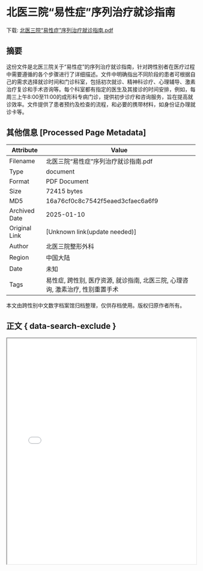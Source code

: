 # 北医三院“易性症”序列治疗就诊指南

<!-- tcd_download_link -->
下载: [北医三院“易性症”序列治疗就诊指南.pdf](北医三院“易性症”序列治疗就诊指南.pdf)
<!-- tcd_download_link_end -->

## 摘要

<!-- tcd_abstract -->
这份文件是北医三院关于“易性症”的序列治疗就诊指南，针对跨性别者在医疗过程中需要遵循的各个步骤进行了详细描述。文件中明确指出不同阶段的患者可根据自己的需求选择就诊时间和门诊科室，包括初次就诊、精神科诊疗、心理辅导、激素治疗复诊和手术咨询等。每个科室都有指定的医生及其接诊的时间安排，例如，每周三上午8:00至11:00的成形科专病门诊，提供初步诊疗和咨询服务，旨在提高就诊效率。文件提供了患者预约及检查的流程，和必要的携带材料，如身份证办理就诊卡等。

<!-- tcd_abstract_end -->

## 其他信息 [Processed Page Metadata]

| Attribute       | Value                                  |
|-----------------|----------------------------------------|
| Filename        | 北医三院“易性症”序列治疗就诊指南.pdf                             |
| Type            | document                                 |
| Format          | PDF Document                               |
| Size            | 72415 bytes                           |
| MD5             | 16a76cf0c8c7542f5eaed3cfaec6a6f9                                  |
| Archived Date   | 2025-01-10                             |
| Original Link   | [Unknown link(update needed)]                         |
| Author          | 北医三院整形外科                               |
| Region          | 中国大陆                               |
| Date            | 未知                                 |
| Tags            | 易性症, 跨性别, 医疗资源, 就诊指南, 北医三院, 心理咨询, 激素治疗, 性别重置手术                                 |

本文由跨性别中文数字档案馆归档整理，仅供存档使用。版权归原作者所有。


## 正文 { data-search-exclude }

<!-- tcd_main_text -->
<iframe src="../北医三院“易性症”序列治疗就诊指南.pdf" width="100%" height="600px">
    <p>无法显示PDF，请下载查看。</p>
</iframe>
<!-- tcd_main_text_end -->

